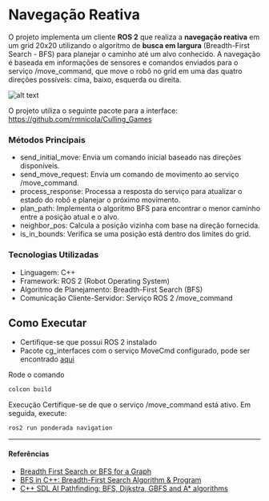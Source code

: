 # Navegação Reativa

O projeto implementa um cliente **ROS 2** que realiza a **navegação reativa** em um grid 20x20 utilizando o algoritmo de **busca em largura** (Breadth-First Search - BFS) para planejar o caminho até um alvo conhecido. A navegação é baseada em informações de sensores e comandos enviados para o serviço /move_command, que move o robô no grid em uma das quatro direções possíveis: cima, baixo, esquerda ou direita.

![alt text](gif.gif)

O projeto utiliza o seguinte pacote para a interface: https://github.com/rmnicola/Culling_Games

### Métodos Principais

- send_initial_move: Envia um comando inicial baseado nas direções disponíveis.
- send_move_request: Envia um comando de movimento ao serviço /move_command.
- process_response: Processa a resposta do serviço para atualizar o estado do robô e planejar o próximo movimento.
- plan_path: Implementa o algoritmo BFS para encontrar o menor caminho entre a posição atual e o alvo.
- neighbor_pos: Calcula a posição vizinha com base na direção fornecida.
- is_in_bounds: Verifica se uma posição está dentro dos limites do grid.

### Tecnologias Utilizadas

- Linguagem: C++
- Framework: ROS 2 (Robot Operating System)
- Algoritmo de Planejamento: Breadth-First Search (BFS)
- Comunicação Cliente-Servidor: Serviço ROS 2 /move_command


## Como Executar

- Certifique-se que possui ROS 2 instalado
- Pacote cg_interfaces com o serviço MoveCmd configurado, pode ser encontrado [aqui](https://github.com/rmnicola/Culling_Games)

Rode o comando
```bash
colcon build
```

Execução Certifique-se de que o serviço /move_command está ativo. Em seguida, execute:
```bash
ros2 run ponderada navigation
```

---
#### Referências

- [Breadth First Search or BFS for a Graph](https://www.geeksforgeeks.org/breadth-first-search-or-bfs-for-a-graph/)
- [BFS in C++: Breadth-First Search Algorithm & Program](https://favtutor.com/blogs/bfs-breadth-first-search-cpp)
- [C++ SDL AI Pathfinding: BFS, Dijkstra, GBFS and A* algorithms](https://github.com/JoanStinson/Pathfinding)
